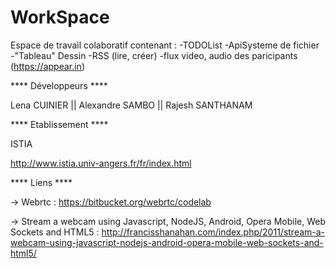 # WorkSpace
Espace de travail colaboratif contenant :
-TODOList
-ApiSysteme de fichier
-"Tableau" Dessin
-RSS (lire, créer)
-flux video, audio des paricipants (https://appear.in)

**** Développeurs ****

Lena CUINIER || Alexandre SAMBO || Rajesh SANTHANAM


**** Etablissement ****

ISTIA

http://www.istia.univ-angers.fr/fr/index.html

**** Liens ****

-> Webrtc : https://bitbucket.org/webrtc/codelab

-> Stream a webcam using Javascript, NodeJS, Android, Opera Mobile, Web Sockets and HTML5 :
http://francisshanahan.com/index.php/2011/stream-a-webcam-using-javascript-nodejs-android-opera-mobile-web-sockets-and-html5/
